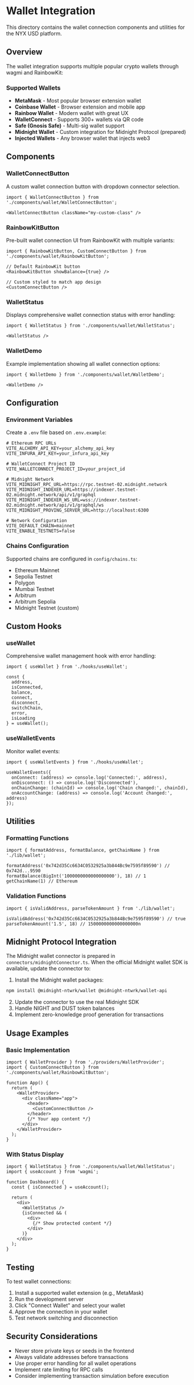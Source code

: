 # Wallet Integration

This directory contains the wallet connection components and utilities for the NYX USD platform.

## Overview

The wallet integration supports multiple popular crypto wallets through wagmi and RainbowKit:

### Supported Wallets
- **MetaMask** - Most popular browser extension wallet
- **Coinbase Wallet** - Browser extension and mobile app
- **Rainbow Wallet** - Modern wallet with great UX
- **WalletConnect** - Supports 300+ wallets via QR code
- **Safe (Gnosis Safe)** - Multi-sig wallet support
- **Midnight Wallet** - Custom integration for Midnight Protocol (prepared)
- **Injected Wallets** - Any browser wallet that injects web3

## Components

### WalletConnectButton
A custom wallet connection button with dropdown connector selection.
```tsx
import { WalletConnectButton } from './components/wallet/WalletConnectButton';

<WalletConnectButton className="my-custom-class" />
```

### RainbowKitButton
Pre-built wallet connection UI from RainbowKit with multiple variants:
```tsx
import { RainbowKitButton, CustomConnectButton } from './components/wallet/RainbowKitButton';

// Default RainbowKit button
<RainbowKitButton showBalance={true} />

// Custom styled to match app design
<CustomConnectButton />
```

### WalletStatus
Displays comprehensive wallet connection status with error handling:
```tsx
import { WalletStatus } from './components/wallet/WalletStatus';

<WalletStatus />
```

### WalletDemo
Example implementation showing all wallet connection options:
```tsx
import { WalletDemo } from './components/wallet/WalletDemo';

<WalletDemo />
```

## Configuration

### Environment Variables
Create a `.env` file based on `.env.example`:
```env
# Ethereum RPC URLs
VITE_ALCHEMY_API_KEY=your_alchemy_api_key
VITE_INFURA_API_KEY=your_infura_api_key

# WalletConnect Project ID
VITE_WALLETCONNECT_PROJECT_ID=your_project_id

# Midnight Network
VITE_MIDNIGHT_RPC_URL=https://rpc.testnet-02.midnight.network
VITE_MIDNIGHT_INDEXER_URL=https://indexer.testnet-02.midnight.network/api/v1/graphql
VITE_MIDNIGHT_INDEXER_WS_URL=wss://indexer.testnet-02.midnight.network/api/v1/graphql/ws
VITE_MIDNIGHT_PROVING_SERVER_URL=http://localhost:6300

# Network Configuration
VITE_DEFAULT_CHAIN=mainnet
VITE_ENABLE_TESTNETS=false
```

### Chains Configuration
Supported chains are configured in `config/chains.ts`:
- Ethereum Mainnet
- Sepolia Testnet
- Polygon
- Mumbai Testnet
- Arbitrum
- Arbitrum Sepolia
- Midnight Testnet (custom)

## Custom Hooks

### useWallet
Comprehensive wallet management hook with error handling:
```tsx
import { useWallet } from './hooks/useWallet';

const {
  address,
  isConnected,
  balance,
  connect,
  disconnect,
  switchChain,
  error,
  isLoading
} = useWallet();
```

### useWalletEvents
Monitor wallet events:
```tsx
import { useWalletEvents } from './hooks/useWallet';

useWalletEvents({
  onConnect: (address) => console.log('Connected:', address),
  onDisconnect: () => console.log('Disconnected'),
  onChainChange: (chainId) => console.log('Chain changed:', chainId),
  onAccountChange: (address) => console.log('Account changed:', address)
});
```

## Utilities

### Formatting Functions
```tsx
import { formatAddress, formatBalance, getChainName } from './lib/wallet';

formatAddress('0x742d35Cc6634C0532925a3b844Bc9e7595f89590') // 0x742d...9590
formatBalance(BigInt('1000000000000000000'), 18) // 1
getChainName(1) // Ethereum
```

### Validation Functions
```tsx
import { isValidAddress, parseTokenAmount } from './lib/wallet';

isValidAddress('0x742d35Cc6634C0532925a3b844Bc9e7595f89590') // true
parseTokenAmount('1.5', 18) // 1500000000000000000n
```

## Midnight Protocol Integration

The Midnight wallet connector is prepared in `connectors/midnightConnector.ts`. When the official Midnight wallet SDK is available, update the connector to:

1. Install the Midnight wallet packages:
```bash
npm install @midnight-ntwrk/wallet @midnight-ntwrk/wallet-api
```

2. Update the connector to use the real Midnight SDK
3. Handle NIGHT and DUST token balances
4. Implement zero-knowledge proof generation for transactions

## Usage Examples

### Basic Implementation
```tsx
import { WalletProvider } from './providers/WalletProvider';
import { CustomConnectButton } from './components/wallet/RainbowKitButton';

function App() {
  return (
    <WalletProvider>
      <div className="app">
        <header>
          <CustomConnectButton />
        </header>
        {/* Your app content */}
      </div>
    </WalletProvider>
  );
}
```

### With Status Display
```tsx
import { WalletStatus } from './components/wallet/WalletStatus';
import { useAccount } from 'wagmi';

function Dashboard() {
  const { isConnected } = useAccount();
  
  return (
    <div>
      <WalletStatus />
      {isConnected && (
        <div>
          {/* Show protected content */}
        </div>
      )}
    </div>
  );
}
```

## Testing

To test wallet connections:

1. Install a supported wallet extension (e.g., MetaMask)
2. Run the development server
3. Click "Connect Wallet" and select your wallet
4. Approve the connection in your wallet
5. Test network switching and disconnection

## Security Considerations

- Never store private keys or seeds in the frontend
- Always validate addresses before transactions
- Use proper error handling for all wallet operations
- Implement rate limiting for RPC calls
- Consider implementing transaction simulation before execution